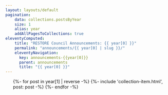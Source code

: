 ```yaml
---
layout: layouts/default
pagination:
    data: collections.postsByYear
    size: 1
    alias: year
    addAllPagesToCollections: true
eleventyComputed:
    title: "RESTORE Council Announcements: {{ year[0] }}"
    permalink: "announcements/{{ year[0] | slug }}/"
    eleventyNavigation:
      key: announcements-{{year[0]}}
      parent: announcements
      title: "{{ year[0] }}"
---
```

<ul class="usa-collection">
  {%- for post in year[1] | reverse -%}
    {%- include 'collection-item.html', post: post -%}
  {%- endfor -%}
</ul>
